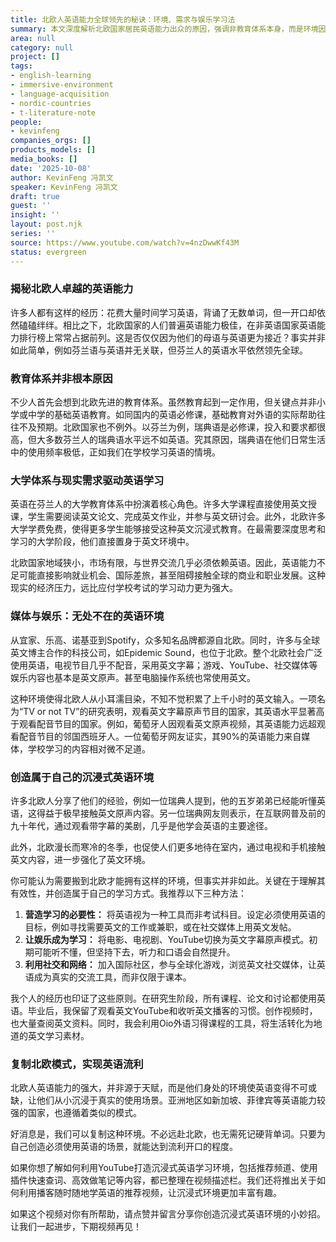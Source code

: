 ```yaml
---
title: 北欧人英语能力全球领先的秘诀：环境、需求与娱乐学习法
summary: 本文深度解析北欧国家居民英语能力出众的原因，强调非教育体系本身，而是环境因素、现实需求以及将娱乐融入学习的有效方法，并提供在中国复制北欧经验的三大策略。
area: null
category: null
project: []
tags:
- english-learning
- immersive-environment
- language-acquisition
- nordic-countries
- t-literature-note
people:
- kevinfeng
companies_orgs: []
products_models: []
media_books: []
date: '2025-10-08'
author: KevinFeng 冯凯文
speaker: KevinFeng 冯凯文
draft: true
guest: ''
insight: ''
layout: post.njk
series: ''
source: https://www.youtube.com/watch?v=4nzDwwKf43M
status: evergreen
---
```

### 揭秘北欧人卓越的英语能力

许多人都有这样的经历：花费大量时间学习英语，背诵了无数单词，但一开口却依然磕磕绊绊。相比之下，北欧国家的人们普遍英语能力极佳，在非英语国家英语能力排行榜上常常占据前列。这是否仅仅因为他们的母语与英语更为接近？事实并非如此简单，例如芬兰语与英语并无关联，但芬兰人的英语水平依然领先全球。

### 教育体系并非根本原因

不少人首先会想到北欧先进的教育体系。虽然教育起到一定作用，但关键点并非小学或中学的基础英语教育。如同国内的英语必修课，基础教育对外语的实际帮助往往不及预期。北欧国家也不例外。以芬兰为例，瑞典语是必修课，投入和要求都很高，但大多数芬兰人的瑞典语水平远不如英语。究其原因，瑞典语在他们日常生活中的使用频率极低，正如我们在学校学习英语的情境。

### 大学体系与现实需求驱动英语学习

英语在芬兰人的大学教育体系中扮演着核心角色。许多大学课程直接使用英文授课，学生需要阅读英文论文、完成英文作业，并参与英文研讨会。此外，北欧许多大学学费免费，使得更多学生能够接受这种英文沉浸式教育。在最需要深度思考和学习的大学阶段，他们直接置身于英文环境中。

北欧国家地域狭小，市场有限，与世界交流几乎必须依赖英语。因此，英语能力不足可能直接影响就业机会、国际差旅，甚至阻碍接触全球的商业和职业发展。这种现实的经济压力，远比应付学校考试的学习动力更为强大。

### 媒体与娱乐：无处不在的英语环境

从宜家、乐高、诺基亚到Spotify，众多知名品牌都源自北欧。同时，许多与全球英文博主合作的科技公司，如Epidemic Sound，也位于北欧。整个北欧社会广泛使用英语，电视节目几乎不配音，采用英文字幕；游戏、YouTube、社交媒体等娱乐内容也基本是英文原声。甚至电脑操作系统也常使用英文。

这种环境使得北欧人从小耳濡目染，不知不觉积累了上千小时的英文输入。一项名为“TV or not TV”的研究表明，观看英文字幕原声节目的国家，其英语水平显著高于观看配音节目的国家。例如，葡萄牙人因观看英文原声视频，其英语能力远超观看配音节目的邻国西班牙人。一位葡萄牙网友证实，其90%的英语能力来自媒体，学校学习的内容相对微不足道。

### 创造属于自己的沉浸式英语环境

许多北欧人分享了他们的经验，例如一位瑞典人提到，他的五岁弟弟已经能听懂英语，这得益于极早接触英文原声内容。另一位瑞典网友则表示，在互联网普及前的九十年代，通过观看带字幕的美剧，几乎是他学会英语的主要途径。

此外，北欧漫长而寒冷的冬季，也促使人们更多地待在室内，通过电视和手机接触英文内容，进一步强化了英文环境。

你可能认为需要搬到北欧才能拥有这样的环境，但事实并非如此。关键在于理解其有效性，并创造属于自己的学习方式。我推荐以下三种方法：

1.  **营造学习的必要性：** 将英语视为一种工具而非考试科目。设定必须使用英语的目标，例如寻找需要英文的工作或兼职，或在社交媒体上用英文发帖。
2.  **让娱乐成为学习：** 将电影、电视剧、YouTube切换为英文字幕原声模式。初期可能听不懂，但坚持下去，听力和口语会自然提升。
3.  **利用社交和网络：** 加入国际社区，参与全球化游戏，浏览英文社交媒体，让英语成为真实的交流工具，而非仅限于课本。

我个人的经历也印证了这些原则。在研究生阶段，所有课程、论文和讨论都使用英语。毕业后，我保留了观看英文YouTube和收听英文播客的习惯。创作视频时，也大量查阅英文资料。同时，我会利用Oio外语习得课程的工具，将生活转化为地道的英文学习素材。

### 复制北欧模式，实现英语流利

北欧人英语能力的强大，并非源于天赋，而是他们身处的环境使英语变得不可或缺，让他们从小沉浸于真实的使用场景。亚洲地区如新加坡、菲律宾等英语能力较强的国家，也遵循着类似的模式。

好消息是，我们可以复制这种环境。不必远赴北欧，也无需死记硬背单词。只要为自己创造必须使用英语的场景，就能达到流利开口的程度。

如果你想了解如何利用YouTube打造沉浸式英语学习环境，包括推荐频道、使用插件快速查词、高效做笔记等内容，都已整理在视频描述栏。我们还将推出关于如何利用播客随时随地学英语的推荐视频，让沉浸式环境更加丰富有趣。

如果这个视频对你有所帮助，请点赞并留言分享你创造沉浸式英语环境的小妙招。让我们一起进步，下期视频再见！